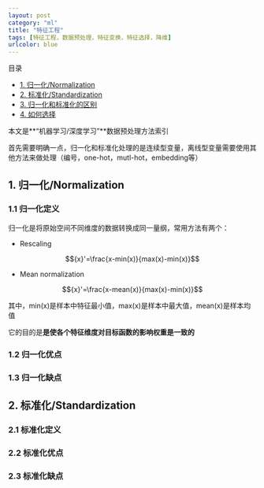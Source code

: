 ```yaml
---
layout: post
category: "ml"
title: "特征工程"
tags: [特征工程，数据预处理，特征变换，特征选择，降维]
urlcolor: blue
---
```


目录

<!-- TOC -->

- [1. 归一化/Normalization](#)
- [2. 标准化/Standardization](#)
- [3. 归一化和标准化的区别](#)
- [4. 如何选择](#)

<!-- /TOC -->

本文是**“机器学习/深度学习”**数据预处理方法索引

首先需要明确一点，归一化和标准化处理的是连续型变量，离线型变量需要使用其他方法来做处理（编号，one-hot，mutl-hot，embedding等）

## 1. 归一化/Normalization

### 1.1 归一化定义

归一化是将原始空间不同维度的数据转换成同一量纲，常用方法有两个：

+ Rescaling

$${x}'=\frac{x-min(x)}{max(x)-min(x)}$$

+ Mean normalization

$${x}'=\frac{x-mean(x)}{max(x)-min(x)}$$

其中，min(x)是样本中特征最小值，max(x)是样本中最大值，mean(x)是样本均值

它的目的是**是使各个特征维度对目标函数的影响权重是一致的**

### 1.2 归一化优点

### 1.3 归一化缺点

## 2. 标准化/Standardization

### 2.1 标准化定义

### 2.2 标准化优点

### 2.3 标准化缺点


